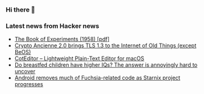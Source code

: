 ### Hi there 👋

<!--
**arashid-sh/arashid-sh** is a ✨ _special_ ✨ repository because its `README.md` (this file) appears on your GitHub profile.

Here are some ideas to get you started:

- 🔭 I’m currently working on ...
- 🌱 I’m currently learning ...
- 👯 I’m looking to collaborate on ...
- 🤔 I’m looking for help with ...
- 💬 Ask me about ...
- 📫 How to reach me: ...
- 😄 Pronouns: ...
- ⚡ Fun fact: ...
-->

### Latest news from Hacker news
<!-- BLOG-POST-LIST:START -->
- [The Book of Experiments &lpar;1958&rpar; [pdf]](https://www.arvindguptatoys.com/arvindgupta/bookofexpts.pdf)
- [Crypto Ancienne 2.0 brings TLS 1.3 to the Internet of Old Things &lpar;except BeOS&rpar;](http://oldvcr.blogspot.com/2022/07/crypto-ancienne-20-now-brings-tls-13-to.html)
- [CotEditor – Lightweight Plain-Text Editor for macOS](https://github.com/coteditor/CotEditor)
- [Do breastfed children have higher IQs? The answer is annoyingly hard to uncover](https://stuartritchie.substack.com/p/breastfeeding-iq)
- [Android removes much of Fuchsia-related code as Starnix project progresses](https://9to5google.com/2022/07/15/android-removes-fuchsia-code-starnix/)
<!-- BLOG-POST-LIST:END -->
